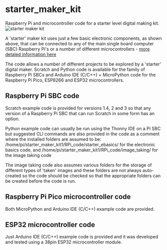 # starter_maker_kit
 Raspberry Pi and microcontroller code for a starter level digital making kit.
![starter maker kit](https://onlinedevices.co.uk/display1390)

A 'starter' maker kit uses just a few basic electronic components, as shown above, that can be connected to any of the main single board computer (SBC) Raspberry Pi's or a number of different microcontrollers - [more detaled information here](https://onlinedevices.co.uk/Starter+Maker+Kit)

The code allows a number of different projects to be explored by a 'starter' digital maker. Scratch and Python code is available for the family of Raspberry Pi SBCs and Arduino IDE (C/C++) + MicroPython code for the Raspberry Pi Pico, ESP8266 and ESP32 microcontrollers.

## Raspberry Pi SBC code
Scratch example code is provided for versions 1.4, 2 and 3 so that any version of a Raspberry Pi SBC that can run Scratch in some form has an option.

Python example code can usually be run using the Thonny IDE on a Pi SBC but suggested CLI commands are also provided in the code as a comment where the installed folders are assumed to be:
/home/pi/starter_maker_kit1/RPi_code/starter_ebasics/ for the electronic basics code, and
/home/pi/starter_maker_kit1/RPi_code/image_taking/  for the image taking code

The image taking code also assumes various folders for the storage of different types of 'taken' images and these folders are not always auto-created so the code should be checked so that the appropriate folders can be created before the code is run.

## Raspberry Pi Pico microcontroller code
Both MicroPython and Arduino IDE (C/C++) example code are provided.

## ESP32 microcontroller code
Just Arduino IDE (C/C++) example code is provided and it was developed and tested using a 38pin ESP32 microcontroller module.
